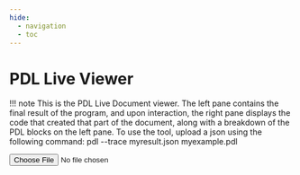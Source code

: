 ```yaml
---
hide:
  - navigation
  - toc
---
```

# PDL Live Viewer

!!! note
    This is the PDL Live Document viewer. The left pane contains the final result of the program, and upon interaction, the right pane displays the code that created that part of the document, along with a breakdown of the PDL blocks on the left pane.
    To use the tool, upload a json using the following command:
    pdl --trace myresult.json myexample.pdl

<style>
  .pdl_block {
    border-radius: 3px;
    margin: 3px;
    padding: 5px;
    margin: 2px;
    vertical-align: middle;
    display: inline-block;
  }
  .pdl_show_result_false {
    color: rgba(0, 0, 0, 0.5);
  }
  .pdl_string {
    background-color: antiquewhite;
  }
  .pdl_empty {
    background-color: rgb(238, 184, 112);
  }
  .pdl_document {
    background-color: rgb(219, 215, 250);
  }
  .pdl_model {
    background-color: rgb(215, 250, 224);
  }
  .pdl_code {
    background-color: rgb(250, 215, 225);
  }
  .pdl_api {
    background-color: rgb(122, 246, 113);
  }
  .pdl_get {
    background-color: rgb(125, 229, 243);
  }
  .pdl_data {
    background-color: rgb(146, 181, 245);
  }
  .pdl_if {
    background-color: rgb(248, 99, 141);
  }
  .pdl_repeat {
    background-color: rgb(251, 201, 86);
  }
  .pdl_repeat_until {
    background-color: rgb(243, 209, 77);
  }
  .pdl_for {
    background-color: rgb(245, 241, 133);
  }
  .pdl_read {
    background-color: rgb(243, 77, 113);
  }
  .pdl_include {
    background-color: rgb(245, 18, 67);
  }
  .pdl_function {
    background-color: rgb(77, 243, 132);
  }
  .pdl_call {
    background-color: rgb(80, 243, 77);
  }
</style>
<!-- Main script -->
<script src="../dist/bundle.js"></script>
<!-- Multi column layout -->
<link rel="stylesheet" type="text/css" href="https://rawgit.com/vitmalina/w2ui/master/dist/w2ui.min.css">
<!-- Main window -->
<div id="mainview">
  <!-- Main window layout -->
  <input type="file" name="input_file" id="input_file">
  <script type="text/javascript">
      document.getElementById('input_file')
        .addEventListener('change', function () {
          let fr = new FileReader();
          fr.onload = function () {
            data = JSON.parse(fr.result)
            pdl_viewer.replace_div('doc', pdl_viewer.show_output(data))
          }
          fr.readAsText(this.files[0]);
        })
  </script>
  <div id="layout" style="height: 900px;"></div>
  <script type="module">
    import { w2layout } from 'https://rawgit.com/vitmalina/w2ui/master/dist/w2ui.es6.min.js'
    let pstyle = 'border: 1px solid #efefef; padding: 5px'
    new w2layout({
      box: '#layout',
      name: 'layout',
      panels: [
        { type: 'left', size: 600, resizable: true, style: pstyle, html: '<div id="doc"></div>' },
        { type: 'main', style: pstyle, html: '<div id="code">Please click on a word on the left to get started.</div>' }
      ]
    })
  </script>
  <script type="text/javascript">
    const example = {
      "kind": "document",
      "description": "Teaching PDL",
      "defs": {},
      "document": [{
        "kind": "read",
        "defs": {},
        "read": null,
        "message": null,
        "multiline": true,
        "def": "QUERY",
        "show_result": false,
        "result": "Bobby had 3 apples. He then added 2. Hence 3 + 2 = 5 How many apple did Bobby have?\n",
        "location": {
          "path": ["document", "[0]"],
          "file": "examples/demo/4-arith-detector.pdl",
          "table": {
            "['description']": 1,
            "['document']": 2,
            "['document', '[0]']": 127,
            "['document', '[0]', 'read']": 3,
            "['document', '[0]', 'multiline']": 4,
            "['document', '[0]', 'def']": 146,
            "['document', '[0]', 'show_result']": 147,
            "['document', '[1]']": 148,
            "['document', '[1]', 'model']": 7,
            "['document', '[1]', 'parameters']": 8,
            "['document', '[1]', 'parameters', 'decoding_method']": 9,
            "['document', '[1]', 'input']": 10,
            "['document', '[1]', 'input', 'document']": 11,
            "['document', '[1]', 'input', 'document', '[0]']": 12,
            "['document', '[1]', 'input', 'document', 'Question']": 13,
            "['document', 'Answer']": 109,
            "['document', 'Question']": 121,
            "['document', '[0]', 'get']": 122,
            "['document', '[1]', 'def']": 124,
            "['document', '[1]', 'show_result']": 125,
            "['document', '[0]', 'model']": 45,
            "['document', '[0]', 'parameters']": 46,
            "['document', '[0]', 'parameters', 'decoding_method']": 47,
            "['document', '[0]', 'input']": 48,
            "['document', '[0]', 'input', 'document']": 49,
            "['document', '[0]', 'input', 'document', '[0]']": 50,
            "['document', '[0]', 'input', 'document', 'Question']": 51,
            "['document', 'description']": 111,
            "['document', 'document']": 112,
            "['document', 'document', '[0]']": 113,
            "['document', 'document', '[1]']": 114,
            "['document', 'while True']": 65,
            "['document', 'try']": 66,
            "['document', 'except EOFError']": 68,
            "['document', 'document', '[0]', 'lan']": 77,
            "['document', 'document', '[0]', 'code']": 78,
            "['document', 'document', '[0]', 'code', '[0]']": 79,
            "['document', 'document', '[0]', 'code', 'while True']": 81,
            "['document', 'document', '[0]', 'code', 'try']": 82,
            "['document', 'document', '[0]', 'code', 'except EOFError']": 84,
            "['document', 'document', '[2]']": 100,
            "['document', 'document', '[2]', 'lan']": 100,
            "['document', 'document', '[2]', 'code']": 101,
            "['document', 'document', '[2]', 'code', '[0]']": 102,
            "['document', 'document', '[3]']": 104,
            "['document', 'document', '[1]', 'lan']": 114,
            "['document', 'document', '[1]', 'code']": 115,
            "['document', 'document', '[1]', 'code', '[0]']": 116,
            "['document', '[0]', 'lan']": 127,
            "['document', '[0]', 'code']": 128,
            "['document', '[0]', 'code', '[0]']": 129,
            "['document', '[0]', 'code', '[1]']": 138,
            "['document', '[0]', 'code', '[1]', 'get']": 138,
            "['document', '[0]', 'code', '[2]']": 139,
            "['document', '[2]']": 149,
            "['document', '[2]', 'model']": 149
          }
        }
      }, {
        "kind": "model",
        "defs": {},
        "model": "ibm/granite-20b-code-instruct-v2",
        "input": {
          "kind": "document",
          "defs": {},
          "document": ["Question: Replace all arithmetic expressions by surrounding them with << >>\nBob had 5 + 2 apples. He ate all them and bought 8 * 67 skittles.\nHe wanted to distribute those among all of 10 children. So each kid\ngot a grand total of 8 * 67 / 10 skittle. Amazing!\n\nAnswer:\nBob had << 5 + 2 >> apples. He ate all them and bought << 8 * 67 >> skittles.\nHe wanted to distribute those among all of 10 children. So each kid\ngot a grand total of << 8 * 67 / 10 >>  skittle. Amazing!\n\nQuestion:\nThe world contains lots of soccer balls. Each team has 5 soccer balls per kid.\nThis team has 30 kids, so the team has 5 * 30 soccer balls.\n\nAnswer:\nThe world contains lots of soccer balls. Each team has 5 soccer balls per kid.\nThis team has 30 kids, so the team has << 5 * 30 >> soccer balls.\n\nQuestion:\nWhat is 5 + 2?\n\nAnswer:\nWhat is << 5 + 2 >>?\n\nQuestion:", {
            "kind": "get",
            "defs": {},
            "get": "QUERY",
            "result": "Bobby had 3 apples. He then added 2. Hence 3 + 2 = 5 How many apple did Bobby have?\n",
            "location": {
              "path": ["document", "[1]", "input", "document", "[1]"],
              "file": "examples/demo/4-arith-detector.pdl",
              "table": {
                "['description']": 1,
                "['document']": 2,
                "['document', '[0]']": 127,
                "['document', '[0]', 'read']": 3,
                "['document', '[0]', 'multiline']": 4,
                "['document', '[0]', 'def']": 146,
                "['document', '[0]', 'show_result']": 147,
                "['document', '[1]']": 148,
                "['document', '[1]', 'model']": 7,
                "['document', '[1]', 'parameters']": 8,
                "['document', '[1]', 'parameters', 'decoding_method']": 9,
                "['document', '[1]', 'input']": 10,
                "['document', '[1]', 'input', 'document']": 11,
                "['document', '[1]', 'input', 'document', '[0]']": 12,
                "['document', '[1]', 'input', 'document', 'Question']": 13,
                "['document', 'Answer']": 109,
                "['document', 'Question']": 121,
                "['document', '[0]', 'get']": 122,
                "['document', '[1]', 'def']": 124,
                "['document', '[1]', 'show_result']": 125,
                "['document', '[0]', 'model']": 45,
                "['document', '[0]', 'parameters']": 46,
                "['document', '[0]', 'parameters', 'decoding_method']": 47,
                "['document', '[0]', 'input']": 48,
                "['document', '[0]', 'input', 'document']": 49,
                "['document', '[0]', 'input', 'document', '[0]']": 50,
                "['document', '[0]', 'input', 'document', 'Question']": 51,
                "['document', 'description']": 111,
                "['document', 'document']": 112,
                "['document', 'document', '[0]']": 113,
                "['document', 'document', '[1]']": 114,
                "['document', 'while True']": 65,
                "['document', 'try']": 66,
                "['document', 'except EOFError']": 68,
                "['document', 'document', '[0]', 'lan']": 77,
                "['document', 'document', '[0]', 'code']": 78,
                "['document', 'document', '[0]', 'code', '[0]']": 79,
                "['document', 'document', '[0]', 'code', 'while True']": 81,
                "['document', 'document', '[0]', 'code', 'try']": 82,
                "['document', 'document', '[0]', 'code', 'except EOFError']": 84,
                "['document', 'document', '[2]']": 100,
                "['document', 'document', '[2]', 'lan']": 100,
                "['document', 'document', '[2]', 'code']": 101,
                "['document', 'document', '[2]', 'code', '[0]']": 102,
                "['document', 'document', '[3]']": 104,
                "['document', 'document', '[1]', 'lan']": 114,
                "['document', 'document', '[1]', 'code']": 115,
                "['document', 'document', '[1]', 'code', '[0]']": 116,
                "['document', '[0]', 'lan']": 127,
                "['document', '[0]', 'code']": 128,
                "['document', '[0]', 'code', '[0]']": 129,
                "['document', '[0]', 'code', '[1]']": 138,
                "['document', '[0]', 'code', '[1]', 'get']": 138,
                "['document', '[0]', 'code', '[2]']": 139,
                "['document', '[2]']": 149,
                "['document', '[2]', 'model']": 149
              }
            }
          }, "\n\n"],
          "result": "Question: Replace all arithmetic expressions by surrounding them with << >>\nBob had 5 + 2 apples. He ate all them and bought 8 * 67 skittles.\nHe wanted to distribute those among all of 10 children. So each kid\ngot a grand total of 8 * 67 / 10 skittle. Amazing!\n\nAnswer:\nBob had << 5 + 2 >> apples. He ate all them and bought << 8 * 67 >> skittles.\nHe wanted to distribute those among all of 10 children. So each kid\ngot a grand total of << 8 * 67 / 10 >>  skittle. Amazing!\n\nQuestion:\nThe world contains lots of soccer balls. Each team has 5 soccer balls per kid.\nThis team has 30 kids, so the team has 5 * 30 soccer balls.\n\nAnswer:\nThe world contains lots of soccer balls. Each team has 5 soccer balls per kid.\nThis team has 30 kids, so the team has << 5 * 30 >> soccer balls.\n\nQuestion:\nWhat is 5 + 2?\n\nAnswer:\nWhat is << 5 + 2 >>?\n\nQuestion:Bobby had 3 apples. He then added 2. Hence 3 + 2 = 5 How many apple did Bobby have?\n\n\n",
          "location": {
            "path": ["document", "[1]", "input"],
            "file": "examples/demo/4-arith-detector.pdl",
            "table": {
              "['description']": 1,
              "['document']": 2,
              "['document', '[0]']": 127,
              "['document', '[0]', 'read']": 3,
              "['document', '[0]', 'multiline']": 4,
              "['document', '[0]', 'def']": 146,
              "['document', '[0]', 'show_result']": 147,
              "['document', '[1]']": 148,
              "['document', '[1]', 'model']": 7,
              "['document', '[1]', 'parameters']": 8,
              "['document', '[1]', 'parameters', 'decoding_method']": 9,
              "['document', '[1]', 'input']": 10,
              "['document', '[1]', 'input', 'document']": 11,
              "['document', '[1]', 'input', 'document', '[0]']": 12,
              "['document', '[1]', 'input', 'document', 'Question']": 13,
              "['document', 'Answer']": 109,
              "['document', 'Question']": 121,
              "['document', '[0]', 'get']": 122,
              "['document', '[1]', 'def']": 124,
              "['document', '[1]', 'show_result']": 125,
              "['document', '[0]', 'model']": 45,
              "['document', '[0]', 'parameters']": 46,
              "['document', '[0]', 'parameters', 'decoding_method']": 47,
              "['document', '[0]', 'input']": 48,
              "['document', '[0]', 'input', 'document']": 49,
              "['document', '[0]', 'input', 'document', '[0]']": 50,
              "['document', '[0]', 'input', 'document', 'Question']": 51,
              "['document', 'description']": 111,
              "['document', 'document']": 112,
              "['document', 'document', '[0]']": 113,
              "['document', 'document', '[1]']": 114,
              "['document', 'while True']": 65,
              "['document', 'try']": 66,
              "['document', 'except EOFError']": 68,
              "['document', 'document', '[0]', 'lan']": 77,
              "['document', 'document', '[0]', 'code']": 78,
              "['document', 'document', '[0]', 'code', '[0]']": 79,
              "['document', 'document', '[0]', 'code', 'while True']": 81,
              "['document', 'document', '[0]', 'code', 'try']": 82,
              "['document', 'document', '[0]', 'code', 'except EOFError']": 84,
              "['document', 'document', '[2]']": 100,
              "['document', 'document', '[2]', 'lan']": 100,
              "['document', 'document', '[2]', 'code']": 101,
              "['document', 'document', '[2]', 'code', '[0]']": 102,
              "['document', 'document', '[3]']": 104,
              "['document', 'document', '[1]', 'lan']": 114,
              "['document', 'document', '[1]', 'code']": 115,
              "['document', 'document', '[1]', 'code', '[0]']": 116,
              "['document', '[0]', 'lan']": 127,
              "['document', '[0]', 'code']": 128,
              "['document', '[0]', 'code', '[0]']": 129,
              "['document', '[0]', 'code', '[1]']": 138,
              "['document', '[0]', 'code', '[1]', 'get']": 138,
              "['document', '[0]', 'code', '[2]']": 139,
              "['document', '[2]']": 149,
              "['document', '[2]', 'model']": 149
            }
          }
        },
        "parameters": {
          "decoding_method": "greedy",
          "max_new_tokens": 1024,
          "min_new_tokens": 1,
          "repetition_penalty": 1.05
        },
        "def": "QUERY1",
        "show_result": false,
        "result": "\nAnswer:\nBobby had 3 apples. He then added 2. Hence 3 + 2 = 5 How many apple did Bobby have?",
        "location": {
          "path": ["document", "[1]"],
          "file": "examples/demo/4-arith-detector.pdl",
          "table": {
            "['description']": 1,
            "['document']": 2,
            "['document', '[0]']": 127,
            "['document', '[0]', 'read']": 3,
            "['document', '[0]', 'multiline']": 4,
            "['document', '[0]', 'def']": 146,
            "['document', '[0]', 'show_result']": 147,
            "['document', '[1]']": 148,
            "['document', '[1]', 'model']": 7,
            "['document', '[1]', 'parameters']": 8,
            "['document', '[1]', 'parameters', 'decoding_method']": 9,
            "['document', '[1]', 'input']": 10,
            "['document', '[1]', 'input', 'document']": 11,
            "['document', '[1]', 'input', 'document', '[0]']": 12,
            "['document', '[1]', 'input', 'document', 'Question']": 13,
            "['document', 'Answer']": 109,
            "['document', 'Question']": 121,
            "['document', '[0]', 'get']": 122,
            "['document', '[1]', 'def']": 124,
            "['document', '[1]', 'show_result']": 125,
            "['document', '[0]', 'model']": 45,
            "['document', '[0]', 'parameters']": 46,
            "['document', '[0]', 'parameters', 'decoding_method']": 47,
            "['document', '[0]', 'input']": 48,
            "['document', '[0]', 'input', 'document']": 49,
            "['document', '[0]', 'input', 'document', '[0]']": 50,
            "['document', '[0]', 'input', 'document', 'Question']": 51,
            "['document', 'description']": 111,
            "['document', 'document']": 112,
            "['document', 'document', '[0]']": 113,
            "['document', 'document', '[1]']": 114,
            "['document', 'while True']": 65,
            "['document', 'try']": 66,
            "['document', 'except EOFError']": 68,
            "['document', 'document', '[0]', 'lan']": 77,
            "['document', 'document', '[0]', 'code']": 78,
            "['document', 'document', '[0]', 'code', '[0]']": 79,
            "['document', 'document', '[0]', 'code', 'while True']": 81,
            "['document', 'document', '[0]', 'code', 'try']": 82,
            "['document', 'document', '[0]', 'code', 'except EOFError']": 84,
            "['document', 'document', '[2]']": 100,
            "['document', 'document', '[2]', 'lan']": 100,
            "['document', 'document', '[2]', 'code']": 101,
            "['document', 'document', '[2]', 'code', '[0]']": 102,
            "['document', 'document', '[3]']": 104,
            "['document', 'document', '[1]', 'lan']": 114,
            "['document', 'document', '[1]', 'code']": 115,
            "['document', 'document', '[1]', 'code', '[0]']": 116,
            "['document', '[0]', 'lan']": 127,
            "['document', '[0]', 'code']": 128,
            "['document', '[0]', 'code', '[0]']": 129,
            "['document', '[0]', 'code', '[1]']": 138,
            "['document', '[0]', 'code', '[1]', 'get']": 138,
            "['document', '[0]', 'code', '[2]']": 139,
            "['document', '[2]']": 149,
            "['document', '[2]', 'model']": 149
          }
        }
      }, {
        "kind": "model",
        "defs": {},
        "model": "ibm/granite-20b-code-instruct-v2",
        "input": {
          "kind": "document",
          "defs": {},
          "document": ["Question: Write the following prompts in PDL:\nHello world!\nThis is your first prompt descriptor!\n\nAnswer:\n```\ndescription: Hello world!\ndocument:\n- \"Hello, world!\\n\"\n- \"This is your first prompt descriptor!\\n\"      \n```\n\nQuestion: Turn the code into PDL:\ncontents = []\nwhile True:\ntry:\n  line = input()\nexcept EOFError:\n  break\ncontents.append(line + \"\\n\")\nresult = ''.join(contents)\n\nAnswer:\n```\ndescription: Example of PDL code block\ndocument:\n- lan: python\n  code:\n  - |\n    contents = []\n    while True:\n    try:\n      line = input()\n    except EOFError:\n      break\n    contents.append(line + \"\\n\")\n    result = ''.join(contents)\n```\n\nQuestion: Write the following in PDL where the parts in << >> are done in Python.\nHello world!\nThis is your << expr >> prompt descriptor!\n\nAnswer:\n```\ndescription: Hello world!\ndocument:\n- \"Hello, world!\\n\"\n- \"This is your \"\n- lan: python\n  code:\n  - |\n    result = expr\n- \" prompt descriptor!\"\n```\nQuestion: Write the following in PDL where the parts in << >> are done in Python.\nWhat is << 67+ 67 - 78 + 2 >>\n\nAnswer:\n```\ndescription: Hello world!\ndocument:\n- \"What is \"\n- lan: python\n  code:\n  - |\n    result = 67+ 67 - 78 + 2\n```\n\n\nQuestion: Write the following in PDL with parts << >> written in Python", {
            "kind": "get",
            "defs": {},
            "get": "QUERY1",
            "result": "\nAnswer:\nBobby had 3 apples. He then added 2. Hence 3 + 2 = 5 How many apple did Bobby have?",
            "location": {
              "path": ["document", "[2]", "input", "document", "[1]"],
              "file": "examples/demo/4-arith-detector.pdl",
              "table": {
                "['description']": 1,
                "['document']": 2,
                "['document', '[0]']": 127,
                "['document', '[0]', 'read']": 3,
                "['document', '[0]', 'multiline']": 4,
                "['document', '[0]', 'def']": 146,
                "['document', '[0]', 'show_result']": 147,
                "['document', '[1]']": 148,
                "['document', '[1]', 'model']": 7,
                "['document', '[1]', 'parameters']": 8,
                "['document', '[1]', 'parameters', 'decoding_method']": 9,
                "['document', '[1]', 'input']": 10,
                "['document', '[1]', 'input', 'document']": 11,
                "['document', '[1]', 'input', 'document', '[0]']": 12,
                "['document', '[1]', 'input', 'document', 'Question']": 13,
                "['document', 'Answer']": 109,
                "['document', 'Question']": 121,
                "['document', '[0]', 'get']": 122,
                "['document', '[1]', 'def']": 124,
                "['document', '[1]', 'show_result']": 125,
                "['document', '[0]', 'model']": 45,
                "['document', '[0]', 'parameters']": 46,
                "['document', '[0]', 'parameters', 'decoding_method']": 47,
                "['document', '[0]', 'input']": 48,
                "['document', '[0]', 'input', 'document']": 49,
                "['document', '[0]', 'input', 'document', '[0]']": 50,
                "['document', '[0]', 'input', 'document', 'Question']": 51,
                "['document', 'description']": 111,
                "['document', 'document']": 112,
                "['document', 'document', '[0]']": 113,
                "['document', 'document', '[1]']": 114,
                "['document', 'while True']": 65,
                "['document', 'try']": 66,
                "['document', 'except EOFError']": 68,
                "['document', 'document', '[0]', 'lan']": 77,
                "['document', 'document', '[0]', 'code']": 78,
                "['document', 'document', '[0]', 'code', '[0]']": 79,
                "['document', 'document', '[0]', 'code', 'while True']": 81,
                "['document', 'document', '[0]', 'code', 'try']": 82,
                "['document', 'document', '[0]', 'code', 'except EOFError']": 84,
                "['document', 'document', '[2]']": 100,
                "['document', 'document', '[2]', 'lan']": 100,
                "['document', 'document', '[2]', 'code']": 101,
                "['document', 'document', '[2]', 'code', '[0]']": 102,
                "['document', 'document', '[3]']": 104,
                "['document', 'document', '[1]', 'lan']": 114,
                "['document', 'document', '[1]', 'code']": 115,
                "['document', 'document', '[1]', 'code', '[0]']": 116,
                "['document', '[0]', 'lan']": 127,
                "['document', '[0]', 'code']": 128,
                "['document', '[0]', 'code', '[0]']": 129,
                "['document', '[0]', 'code', '[1]']": 138,
                "['document', '[0]', 'code', '[1]', 'get']": 138,
                "['document', '[0]', 'code', '[2]']": 139,
                "['document', '[2]']": 149,
                "['document', '[2]', 'model']": 149
              }
            }
          }, "\n\n"],
          "result": "Question: Write the following prompts in PDL:\nHello world!\nThis is your first prompt descriptor!\n\nAnswer:\n```\ndescription: Hello world!\ndocument:\n- \"Hello, world!\\n\"\n- \"This is your first prompt descriptor!\\n\"      \n```\n\nQuestion: Turn the code into PDL:\ncontents = []\nwhile True:\ntry:\n  line = input()\nexcept EOFError:\n  break\ncontents.append(line + \"\\n\")\nresult = ''.join(contents)\n\nAnswer:\n```\ndescription: Example of PDL code block\ndocument:\n- lan: python\n  code:\n  - |\n    contents = []\n    while True:\n    try:\n      line = input()\n    except EOFError:\n      break\n    contents.append(line + \"\\n\")\n    result = ''.join(contents)\n```\n\nQuestion: Write the following in PDL where the parts in << >> are done in Python.\nHello world!\nThis is your << expr >> prompt descriptor!\n\nAnswer:\n```\ndescription: Hello world!\ndocument:\n- \"Hello, world!\\n\"\n- \"This is your \"\n- lan: python\n  code:\n  - |\n    result = expr\n- \" prompt descriptor!\"\n```\nQuestion: Write the following in PDL where the parts in << >> are done in Python.\nWhat is << 67+ 67 - 78 + 2 >>\n\nAnswer:\n```\ndescription: Hello world!\ndocument:\n- \"What is \"\n- lan: python\n  code:\n  - |\n    result = 67+ 67 - 78 + 2\n```\n\n\nQuestion: Write the following in PDL with parts << >> written in Python\nAnswer:\nBobby had 3 apples. He then added 2. Hence 3 + 2 = 5 How many apple did Bobby have?\n\n",
          "location": {
            "path": ["document", "[2]", "input"],
            "file": "examples/demo/4-arith-detector.pdl",
            "table": {
              "['description']": 1,
              "['document']": 2,
              "['document', '[0]']": 127,
              "['document', '[0]', 'read']": 3,
              "['document', '[0]', 'multiline']": 4,
              "['document', '[0]', 'def']": 146,
              "['document', '[0]', 'show_result']": 147,
              "['document', '[1]']": 148,
              "['document', '[1]', 'model']": 7,
              "['document', '[1]', 'parameters']": 8,
              "['document', '[1]', 'parameters', 'decoding_method']": 9,
              "['document', '[1]', 'input']": 10,
              "['document', '[1]', 'input', 'document']": 11,
              "['document', '[1]', 'input', 'document', '[0]']": 12,
              "['document', '[1]', 'input', 'document', 'Question']": 13,
              "['document', 'Answer']": 109,
              "['document', 'Question']": 121,
              "['document', '[0]', 'get']": 122,
              "['document', '[1]', 'def']": 124,
              "['document', '[1]', 'show_result']": 125,
              "['document', '[0]', 'model']": 45,
              "['document', '[0]', 'parameters']": 46,
              "['document', '[0]', 'parameters', 'decoding_method']": 47,
              "['document', '[0]', 'input']": 48,
              "['document', '[0]', 'input', 'document']": 49,
              "['document', '[0]', 'input', 'document', '[0]']": 50,
              "['document', '[0]', 'input', 'document', 'Question']": 51,
              "['document', 'description']": 111,
              "['document', 'document']": 112,
              "['document', 'document', '[0]']": 113,
              "['document', 'document', '[1]']": 114,
              "['document', 'while True']": 65,
              "['document', 'try']": 66,
              "['document', 'except EOFError']": 68,
              "['document', 'document', '[0]', 'lan']": 77,
              "['document', 'document', '[0]', 'code']": 78,
              "['document', 'document', '[0]', 'code', '[0]']": 79,
              "['document', 'document', '[0]', 'code', 'while True']": 81,
              "['document', 'document', '[0]', 'code', 'try']": 82,
              "['document', 'document', '[0]', 'code', 'except EOFError']": 84,
              "['document', 'document', '[2]']": 100,
              "['document', 'document', '[2]', 'lan']": 100,
              "['document', 'document', '[2]', 'code']": 101,
              "['document', 'document', '[2]', 'code', '[0]']": 102,
              "['document', 'document', '[3]']": 104,
              "['document', 'document', '[1]', 'lan']": 114,
              "['document', 'document', '[1]', 'code']": 115,
              "['document', 'document', '[1]', 'code', '[0]']": 116,
              "['document', '[0]', 'lan']": 127,
              "['document', '[0]', 'code']": 128,
              "['document', '[0]', 'code', '[0]']": 129,
              "['document', '[0]', 'code', '[1]']": 138,
              "['document', '[0]', 'code', '[1]', 'get']": 138,
              "['document', '[0]', 'code', '[2]']": 139,
              "['document', '[2]']": 149,
              "['document', '[2]', 'model']": 149
            }
          }
        },
        "parameters": {
          "decoding_method": "greedy",
          "max_new_tokens": 1024,
          "min_new_tokens": 1,
          "repetition_penalty": 1.05
        },
        "def": "PDL",
        "show_result": false,
        "result": "\nAnswer:\n```\ndescription: Bobby had 3 apples. He then added 2. Hence 3 + 2 = 5 How many apple did Bobby have?\ndocument:\n- \"Bobby had 3 apples. He then added 2. Hence 3 + 2 = 5 How many apple did Bobby have?\"\n```",
        "location": {
          "path": ["document", "[2]"],
          "file": "examples/demo/4-arith-detector.pdl",
          "table": {
            "['description']": 1,
            "['document']": 2,
            "['document', '[0]']": 127,
            "['document', '[0]', 'read']": 3,
            "['document', '[0]', 'multiline']": 4,
            "['document', '[0]', 'def']": 146,
            "['document', '[0]', 'show_result']": 147,
            "['document', '[1]']": 148,
            "['document', '[1]', 'model']": 7,
            "['document', '[1]', 'parameters']": 8,
            "['document', '[1]', 'parameters', 'decoding_method']": 9,
            "['document', '[1]', 'input']": 10,
            "['document', '[1]', 'input', 'document']": 11,
            "['document', '[1]', 'input', 'document', '[0]']": 12,
            "['document', '[1]', 'input', 'document', 'Question']": 13,
            "['document', 'Answer']": 109,
            "['document', 'Question']": 121,
            "['document', '[0]', 'get']": 122,
            "['document', '[1]', 'def']": 124,
            "['document', '[1]', 'show_result']": 125,
            "['document', '[0]', 'model']": 45,
            "['document', '[0]', 'parameters']": 46,
            "['document', '[0]', 'parameters', 'decoding_method']": 47,
            "['document', '[0]', 'input']": 48,
            "['document', '[0]', 'input', 'document']": 49,
            "['document', '[0]', 'input', 'document', '[0]']": 50,
            "['document', '[0]', 'input', 'document', 'Question']": 51,
            "['document', 'description']": 111,
            "['document', 'document']": 112,
            "['document', 'document', '[0]']": 113,
            "['document', 'document', '[1]']": 114,
            "['document', 'while True']": 65,
            "['document', 'try']": 66,
            "['document', 'except EOFError']": 68,
            "['document', 'document', '[0]', 'lan']": 77,
            "['document', 'document', '[0]', 'code']": 78,
            "['document', 'document', '[0]', 'code', '[0]']": 79,
            "['document', 'document', '[0]', 'code', 'while True']": 81,
            "['document', 'document', '[0]', 'code', 'try']": 82,
            "['document', 'document', '[0]', 'code', 'except EOFError']": 84,
            "['document', 'document', '[2]']": 100,
            "['document', 'document', '[2]', 'lan']": 100,
            "['document', 'document', '[2]', 'code']": 101,
            "['document', 'document', '[2]', 'code', '[0]']": 102,
            "['document', 'document', '[3]']": 104,
            "['document', 'document', '[1]', 'lan']": 114,
            "['document', 'document', '[1]', 'code']": 115,
            "['document', 'document', '[1]', 'code', '[0]']": 116,
            "['document', '[0]', 'lan']": 127,
            "['document', '[0]', 'code']": 128,
            "['document', '[0]', 'code', '[0]']": 129,
            "['document', '[0]', 'code', '[1]']": 138,
            "['document', '[0]', 'code', '[1]', 'get']": 138,
            "['document', '[0]', 'code', '[2]']": 139,
            "['document', '[2]']": 149,
            "['document', '[2]', 'model']": 149
          }
        }
      }, {
        "kind": "code",
        "defs": {},
        "lan": "python",
        "code": ["from pdl import pdl_ast, pdl_interpreter\nfrom pdl.pdl_ast import Program\nfrom pdl.pdl_interpreter import process_prog\nfrom pdl.pdl_interpreter import InterpreterState\nfrom pdl.pdl_interpreter import empty_scope\nimport re\nimport yaml\ns = \"\"\"'\n", {
          "kind": "get",
          "defs": {},
          "get": "PDL",
          "result": "\nAnswer:\n```\ndescription: Bobby had 3 apples. He then added 2. Hence 3 + 2 = 5 How many apple did Bobby have?\ndocument:\n- \"Bobby had 3 apples. He then added 2. Hence 3 + 2 = 5 How many apple did Bobby have?\"\n```",
          "location": {
            "path": ["document", "[3]", "code", "[1]"],
            "file": "examples/demo/4-arith-detector.pdl",
            "table": {
              "['description']": 1,
              "['document']": 2,
              "['document', '[0]']": 127,
              "['document', '[0]', 'read']": 3,
              "['document', '[0]', 'multiline']": 4,
              "['document', '[0]', 'def']": 146,
              "['document', '[0]', 'show_result']": 147,
              "['document', '[1]']": 148,
              "['document', '[1]', 'model']": 7,
              "['document', '[1]', 'parameters']": 8,
              "['document', '[1]', 'parameters', 'decoding_method']": 9,
              "['document', '[1]', 'input']": 10,
              "['document', '[1]', 'input', 'document']": 11,
              "['document', '[1]', 'input', 'document', '[0]']": 12,
              "['document', '[1]', 'input', 'document', 'Question']": 13,
              "['document', 'Answer']": 109,
              "['document', 'Question']": 121,
              "['document', '[0]', 'get']": 122,
              "['document', '[1]', 'def']": 124,
              "['document', '[1]', 'show_result']": 125,
              "['document', '[0]', 'model']": 45,
              "['document', '[0]', 'parameters']": 46,
              "['document', '[0]', 'parameters', 'decoding_method']": 47,
              "['document', '[0]', 'input']": 48,
              "['document', '[0]', 'input', 'document']": 49,
              "['document', '[0]', 'input', 'document', '[0]']": 50,
              "['document', '[0]', 'input', 'document', 'Question']": 51,
              "['document', 'description']": 111,
              "['document', 'document']": 112,
              "['document', 'document', '[0]']": 113,
              "['document', 'document', '[1]']": 114,
              "['document', 'while True']": 65,
              "['document', 'try']": 66,
              "['document', 'except EOFError']": 68,
              "['document', 'document', '[0]', 'lan']": 77,
              "['document', 'document', '[0]', 'code']": 78,
              "['document', 'document', '[0]', 'code', '[0]']": 79,
              "['document', 'document', '[0]', 'code', 'while True']": 81,
              "['document', 'document', '[0]', 'code', 'try']": 82,
              "['document', 'document', '[0]', 'code', 'except EOFError']": 84,
              "['document', 'document', '[2]']": 100,
              "['document', 'document', '[2]', 'lan']": 100,
              "['document', 'document', '[2]', 'code']": 101,
              "['document', 'document', '[2]', 'code', '[0]']": 102,
              "['document', 'document', '[3]']": 104,
              "['document', 'document', '[1]', 'lan']": 114,
              "['document', 'document', '[1]', 'code']": 115,
              "['document', 'document', '[1]', 'code', '[0]']": 116,
              "['document', '[0]', 'lan']": 127,
              "['document', '[0]', 'code']": 128,
              "['document', '[0]', 'code', '[0]']": 129,
              "['document', '[0]', 'code', '[1]']": 138,
              "['document', '[0]', 'code', '[1]', 'get']": 138,
              "['document', '[0]', 'code', '[2]']": 139,
              "['document', '[2]']": 149,
              "['document', '[2]', 'model']": 149
            }
          }
        }, "'\"\"\"\npdl = s.split(\"```\")[1]\nobj = yaml.safe_load(pdl)\nstate = InterpreterState()\ndata = Program.model_validate(obj)\n_, result, _, _ = process_prog(state, empty_scope, data)\n"],
        "def": "RESULT",
        "result": "Bobby had 3 apples. He then added 2. Hence 3 + 2 = 5 How many apple did Bobby have?",
        "location": {
          "path": ["document", "[3]"],
          "file": "examples/demo/4-arith-detector.pdl",
          "table": {
            "['description']": 1,
            "['document']": 2,
            "['document', '[0]']": 127,
            "['document', '[0]', 'read']": 3,
            "['document', '[0]', 'multiline']": 4,
            "['document', '[0]', 'def']": 146,
            "['document', '[0]', 'show_result']": 147,
            "['document', '[1]']": 148,
            "['document', '[1]', 'model']": 7,
            "['document', '[1]', 'parameters']": 8,
            "['document', '[1]', 'parameters', 'decoding_method']": 9,
            "['document', '[1]', 'input']": 10,
            "['document', '[1]', 'input', 'document']": 11,
            "['document', '[1]', 'input', 'document', '[0]']": 12,
            "['document', '[1]', 'input', 'document', 'Question']": 13,
            "['document', 'Answer']": 109,
            "['document', 'Question']": 121,
            "['document', '[0]', 'get']": 122,
            "['document', '[1]', 'def']": 124,
            "['document', '[1]', 'show_result']": 125,
            "['document', '[0]', 'model']": 45,
            "['document', '[0]', 'parameters']": 46,
            "['document', '[0]', 'parameters', 'decoding_method']": 47,
            "['document', '[0]', 'input']": 48,
            "['document', '[0]', 'input', 'document']": 49,
            "['document', '[0]', 'input', 'document', '[0]']": 50,
            "['document', '[0]', 'input', 'document', 'Question']": 51,
            "['document', 'description']": 111,
            "['document', 'document']": 112,
            "['document', 'document', '[0]']": 113,
            "['document', 'document', '[1]']": 114,
            "['document', 'while True']": 65,
            "['document', 'try']": 66,
            "['document', 'except EOFError']": 68,
            "['document', 'document', '[0]', 'lan']": 77,
            "['document', 'document', '[0]', 'code']": 78,
            "['document', 'document', '[0]', 'code', '[0]']": 79,
            "['document', 'document', '[0]', 'code', 'while True']": 81,
            "['document', 'document', '[0]', 'code', 'try']": 82,
            "['document', 'document', '[0]', 'code', 'except EOFError']": 84,
            "['document', 'document', '[2]']": 100,
            "['document', 'document', '[2]', 'lan']": 100,
            "['document', 'document', '[2]', 'code']": 101,
            "['document', 'document', '[2]', 'code', '[0]']": 102,
            "['document', 'document', '[3]']": 104,
            "['document', 'document', '[1]', 'lan']": 114,
            "['document', 'document', '[1]', 'code']": 115,
            "['document', 'document', '[1]', 'code', '[0]']": 116,
            "['document', '[0]', 'lan']": 127,
            "['document', '[0]', 'code']": 128,
            "['document', '[0]', 'code', '[0]']": 129,
            "['document', '[0]', 'code', '[1]']": 138,
            "['document', '[0]', 'code', '[1]', 'get']": 138,
            "['document', '[0]', 'code', '[2]']": 139,
            "['document', '[2]']": 149,
            "['document', '[2]', 'model']": 149
          }
        }
      }, "\n", {
        "kind": "model",
        "defs": {},
        "model": "ibm/granite-13b-instruct-v2",
        "result": "5",
        "location": {
          "path": ["document", "[5]"],
          "file": "examples/demo/4-arith-detector.pdl",
          "table": {
            "['description']": 1,
            "['document']": 2,
            "['document', '[0]']": 127,
            "['document', '[0]', 'read']": 3,
            "['document', '[0]', 'multiline']": 4,
            "['document', '[0]', 'def']": 146,
            "['document', '[0]', 'show_result']": 147,
            "['document', '[1]']": 148,
            "['document', '[1]', 'model']": 7,
            "['document', '[1]', 'parameters']": 8,
            "['document', '[1]', 'parameters', 'decoding_method']": 9,
            "['document', '[1]', 'input']": 10,
            "['document', '[1]', 'input', 'document']": 11,
            "['document', '[1]', 'input', 'document', '[0]']": 12,
            "['document', '[1]', 'input', 'document', 'Question']": 13,
            "['document', 'Answer']": 109,
            "['document', 'Question']": 121,
            "['document', '[0]', 'get']": 122,
            "['document', '[1]', 'def']": 124,
            "['document', '[1]', 'show_result']": 125,
            "['document', '[0]', 'model']": 45,
            "['document', '[0]', 'parameters']": 46,
            "['document', '[0]', 'parameters', 'decoding_method']": 47,
            "['document', '[0]', 'input']": 48,
            "['document', '[0]', 'input', 'document']": 49,
            "['document', '[0]', 'input', 'document', '[0]']": 50,
            "['document', '[0]', 'input', 'document', 'Question']": 51,
            "['document', 'description']": 111,
            "['document', 'document']": 112,
            "['document', 'document', '[0]']": 113,
            "['document', 'document', '[1]']": 114,
            "['document', 'while True']": 65,
            "['document', 'try']": 66,
            "['document', 'except EOFError']": 68,
            "['document', 'document', '[0]', 'lan']": 77,
            "['document', 'document', '[0]', 'code']": 78,
            "['document', 'document', '[0]', 'code', '[0]']": 79,
            "['document', 'document', '[0]', 'code', 'while True']": 81,
            "['document', 'document', '[0]', 'code', 'try']": 82,
            "['document', 'document', '[0]', 'code', 'except EOFError']": 84,
            "['document', 'document', '[2]']": 100,
            "['document', 'document', '[2]', 'lan']": 100,
            "['document', 'document', '[2]', 'code']": 101,
            "['document', 'document', '[2]', 'code', '[0]']": 102,
            "['document', 'document', '[3]']": 104,
            "['document', 'document', '[1]', 'lan']": 114,
            "['document', 'document', '[1]', 'code']": 115,
            "['document', 'document', '[1]', 'code', '[0]']": 116,
            "['document', '[0]', 'lan']": 127,
            "['document', '[0]', 'code']": 128,
            "['document', '[0]', 'code', '[0]']": 129,
            "['document', '[0]', 'code', '[1]']": 138,
            "['document', '[0]', 'code', '[1]', 'get']": 138,
            "['document', '[0]', 'code', '[2]']": 139,
            "['document', '[2]']": 149,
            "['document', '[2]', 'model']": 149
          }
        }
      }],
      "result": "Bobby had 3 apples. He then added 2. Hence 3 + 2 = 5 How many apple did Bobby have?\n5",
      "location": {
        "path": [],
        "file": "examples/demo/4-arith-detector.pdl",
        "table": {
          "['description']": 1,
          "['document']": 2,
          "['document', '[0]']": 127,
          "['document', '[0]', 'read']": 3,
          "['document', '[0]', 'multiline']": 4,
          "['document', '[0]', 'def']": 146,
          "['document', '[0]', 'show_result']": 147,
          "['document', '[1]']": 148,
          "['document', '[1]', 'model']": 7,
          "['document', '[1]', 'parameters']": 8,
          "['document', '[1]', 'parameters', 'decoding_method']": 9,
          "['document', '[1]', 'input']": 10,
          "['document', '[1]', 'input', 'document']": 11,
          "['document', '[1]', 'input', 'document', '[0]']": 12,
          "['document', '[1]', 'input', 'document', 'Question']": 13,
          "['document', 'Answer']": 109,
          "['document', 'Question']": 121,
          "['document', '[0]', 'get']": 122,
          "['document', '[1]', 'def']": 124,
          "['document', '[1]', 'show_result']": 125,
          "['document', '[0]', 'model']": 45,
          "['document', '[0]', 'parameters']": 46,
          "['document', '[0]', 'parameters', 'decoding_method']": 47,
          "['document', '[0]', 'input']": 48,
          "['document', '[0]', 'input', 'document']": 49,
          "['document', '[0]', 'input', 'document', '[0]']": 50,
          "['document', '[0]', 'input', 'document', 'Question']": 51,
          "['document', 'description']": 111,
          "['document', 'document']": 112,
          "['document', 'document', '[0]']": 113,
          "['document', 'document', '[1]']": 114,
          "['document', 'while True']": 65,
          "['document', 'try']": 66,
          "['document', 'except EOFError']": 68,
          "['document', 'document', '[0]', 'lan']": 77,
          "['document', 'document', '[0]', 'code']": 78,
          "['document', 'document', '[0]', 'code', '[0]']": 79,
          "['document', 'document', '[0]', 'code', 'while True']": 81,
          "['document', 'document', '[0]', 'code', 'try']": 82,
          "['document', 'document', '[0]', 'code', 'except EOFError']": 84,
          "['document', 'document', '[2]']": 100,
          "['document', 'document', '[2]', 'lan']": 100,
          "['document', 'document', '[2]', 'code']": 101,
          "['document', 'document', '[2]', 'code', '[0]']": 102,
          "['document', 'document', '[3]']": 104,
          "['document', 'document', '[1]', 'lan']": 114,
          "['document', 'document', '[1]', 'code']": 115,
          "['document', 'document', '[1]', 'code', '[0]']": 116,
          "['document', '[0]', 'lan']": 127,
          "['document', '[0]', 'code']": 128,
          "['document', '[0]', 'code', '[0]']": 129,
          "['document', '[0]', 'code', '[1]']": 138,
          "['document', '[0]', 'code', '[1]', 'get']": 138,
          "['document', '[0]', 'code', '[2]']": 139,
          "['document', '[2]']": 149,
          "['document', '[2]', 'model']": 149
        }
      }
    }
    window.addEventListener("load", function () {
      pdl_viewer.replace_div('doc', pdl_viewer.show_output(example))
    });
  </script>
</div>